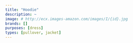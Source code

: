 ```yaml
---
title: "Hoodie"
description: ~
image: # http://ecx.images-amazon.com/images/I/{id}.jpg
brands: []
purposes: [dress]
types: [pullover, jacket]
---
```

